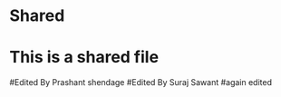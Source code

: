 # Shared
# This is a shared file
#Edited By Prashant shendage
#Edited By Suraj Sawant
#again edited

